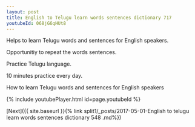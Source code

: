 ```yaml
---
layout: post
title: English to Telugu learn words sentences dictionary 717 
youtubeId: 068jG6qHUt8
---
```

 
 
Helps to learn Telugu words and sentences for English speakers.

Opportunitiy to repeat the words sentences. 

Practice Telugu language. 
 
10 minutes practice every day. 
 
How to learn Telugu words and sentences for English speakers 
 
{% include youtubePlayer.html id=page.youtubeId %}
 
 
[Next]({{ site.baseurl }}{% link  split1/_posts/2017-05-01-English to telugu learn words sentences dictionary 548 .md%})
 

